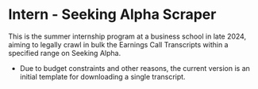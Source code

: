 # Intern - Seeking Alpha Scraper



This is the summer internship program at a business school in late 2024, aiming to legally crawl in bulk the Earnings Call Transcripts within a specified range on Seeking Alpha.

- Due to budget constraints and other reasons, the current version is an initial template for downloading a single transcript.
